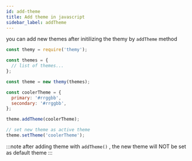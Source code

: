 ```yaml
---
id: add-theme
title: Add theme in javascript
sidebar_label: addTheme
---
```


you can add new themes after initilizing the themy by `addTheme` method

```js {14}
const themy = require('themy');

const themes = {
  // list of themes...
};

const theme = new themy(themes);

const coolerTheme = {
  primary: '#rrggbb',
  secondary: '#rrggbb',
};

theme.addTheme(coolerTheme);

// set new theme as active theme
theme.setTheme('coolerTheme');
```

:::note
after adding theme with `addTheme()` , the new theme will NOT be set as default theme
:::

